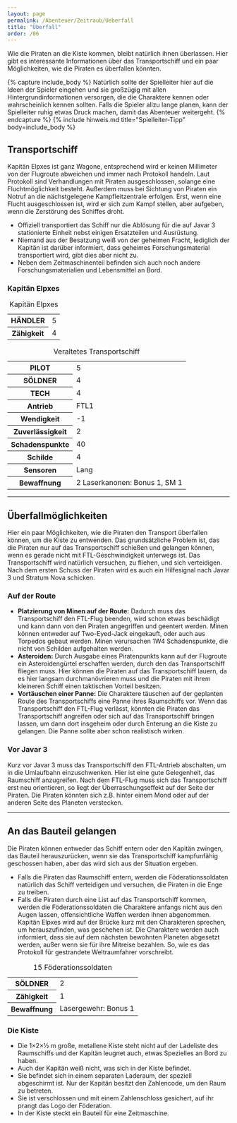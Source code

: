 ```yaml
---
layout: page
permalink: /Abenteuer/Zeitraub/Ueberfall
title: "Überfall"
order: /06
---
```


Wie die Piraten an die Kiste kommen, bleibt natürlich ihnen überlassen. Hier gibt es interessante Informationen über das Transportschiff und ein paar Möglichkeiten, wie die Piraten es überfallen könnten.

{% capture include_body %}
Natürlich sollte der Spielleiter hier auf die Ideen der Spieler eingehen und sie großzügig mit allen Hintergrundinformationen versorgen, die die Charaktere kennen oder wahrscheinlich kennen sollten. Falls die Spieler allzu lange planen, kann der Spielleiter ruhig etwas Druck machen, damit das Abenteuer weitergeht.
{% endcapture %}
{% include hinweis.md title="Spielleiter-Tipp" body=include_body %}

## Transportschiff

Kapitän Elpxes ist ganz Wagone, entsprechend wird er keinen Millimeter von der Flugroute abweichen und immer nach Protokoll handeln. Laut Protokoll sind Verhandlungen mit Piraten ausgeschlossen, solange eine Fluchtmöglichkeit besteht. Außerdem muss bei Sichtung von Piraten ein Notruf an die nächstgelegene Kampfleitzentrale erfolgen. Erst, wenn eine Flucht ausgeschlossen ist, wird er sich zum Kampf stellen, aber aufgeben, wenn die Zerstörung des Schiffes droht.

- Offiziell transportiert das Schiff nur die Ablösung für die auf Javar 3 stationierte Einheit nebst einigen Ersatzteilen und Ausrüstung.
- Niemand aus der Besatzung weiß von der geheimen Fracht, lediglich der Kapitän ist darüber informiert, dass geheimes Forschungsmaterial transportiert wird, gibt dies aber nicht zu.
- Neben dem Zeitmaschinenteil befinden sich auch noch andere Forschungsmaterialien und Lebensmittel an Bord.

### Kapitän Elpxes

<table>
<caption>Kapitän Elpxes</caption>
<tbody>
<tr><th>HÄNDLER</th><td>5</td></tr>
<tr><th>Zähigkeit</th><td>4</td></tr>
</tbody>
</table>

<table>
<caption>Veraltetes Transportschiff</caption>
<tbody>
<tr><th>PILOT</th><td>5</td></tr>
<tr><th>SÖLDNER</th><td>4</td></tr>
<tr><th>TECH</th><td>4</td></tr>
<tr><th>Antrieb</th><td>FTL1</td></tr>
<tr><th>Wendigkeit</th><td>-1</td></tr>
<tr><th>Zuverlässigkeit</th><td>2</td></tr>
<tr><th>Schadenspunkte</th><td>40</td></tr>
<tr><th>Schilde</th><td>4</td></tr>
<tr><th>Sensoren</th><td>Lang</td></tr>
<tr><th>Bewaffnung</th><td>2 Laserkanonen: Bonus 1, SM 1</td></tr>
</tbody>
</table>

***

## Überfallmöglichkeiten

Hier ein paar Möglichkeiten, wie die Piraten den Transport überfallen können, um die Kiste zu entwenden. Das grundsätzliche Problem ist, das die Piraten nur auf das Transportschiff schießen und gelangen können, wenn es gerade nicht mit FTL-Geschwindigkeit unterwegs ist. Das Transportschiff wird natürlich versuchen, zu fliehen, und sich verteidigen. Nach dem ersten Schuss der Piraten wird es auch ein Hilfesignal nach Javar 3 und Stratum Nova schicken.

### Auf der Route

- **Platzierung von Minen auf der Route:** Dadurch muss das Transportschiff den FTL-Flug beenden, wird schon etwas beschädigt und kann dann von den Piraten angegriffen und geentert werden. Minen können entweder auf Two-Eyed-Jack eingekauft, oder auch aus Torpedos gebaut werden. Minen verursachen 1W4 Schadenspunkte, die nicht von Schilden aufgehalten werden.
- **Asteroiden:** Durch Ausgabe eines Piratenpunkts kann auf der Flugroute ein Asteroidengürtel erschaffen werden, durch den das Transportschiff fliegen muss. Hier können die Piraten auf das Transportschiff lauern, da es hier langsam durchmanövrieren muss und die Piraten mit ihrem kleineren Schiff einen taktischen Vorteil besitzen.
- **Vortäuschen einer Panne:** Die Charaktere täuschen auf der geplanten Route des Transportschiffs eine Panne ihres Raumschiffs vor. Wenn das Transportschiff den FTL-Flug verlässt, könnten die Piraten das Transportschiff angreifen oder sich auf das Transportschiff bringen lassen, um dann dort insgeheim oder durch Enterung an die Kiste zu gelangen. Die Panne sollte aber schon realistisch wirken.

### Vor Javar 3

Kurz vor Javar 3 muss das Transportschiff den FTL-Antrieb abschalten, um in die Umlaufbahn einzuschwenken. Hier ist eine gute Gelegenheit, das Raumschiff anzugreifen. Nach dem FTL-Flug muss sich das Transportschiff erst neu orientieren, so liegt der Überraschungseffekt auf der Seite der Piraten. Die Piraten könnten sich z.B. hinter einem Mond oder auf der anderen Seite des Planeten verstecken.

***

## An das Bauteil gelangen

Die Piraten können entweder das Schiff entern oder den Kapitän zwingen, das Bauteil herauszurücken, wenn sie das Transportschiff kampfunfähig geschossen haben, aber das wird sich aus der Situation ergeben.

- Falls die Piraten das Raumschiff entern, werden die Föderationssoldaten natürlich das Schiff verteidigen und versuchen, die Piraten in die Enge zu treiben.
- Falls die Piraten durch eine List auf das Transportschiff kommen, werden die Föderationssoldaten die Charaktere anfangs nicht aus den Augen lassen, offensichtliche Waffen werden ihnen abgenommen. Kapitän Elpxes wird auf der Brücke kurz mit den Charakteren sprechen, um herauszufinden, was geschehen ist. Die Charaktere werden auch informiert, dass sie auf dem nächsten bewohnten Planeten abgesetzt werden, außer wenn sie für ihre Mitreise bezahlen. So, wie es das Protokoll für gestrandete Weltraumfahrer vorschreibt.

<table>
<caption>15 Föderationssoldaten</caption>
<tbody>
<tr><th>SÖLDNER</th><td>2</td></tr>
<tr><th>Zähigkeit</th><td>1</td></tr>
<tr><th>Bewaffnung</th><td>Lasergewehr: Bonus 1</td></tr>
</tbody>
</table>

### Die Kiste

- Die 1×2×&frac12; m große, metallene Kiste steht nicht auf der Ladeliste des Raumschiffs und der Kapitän leugnet auch, etwas Spezielles an Bord zu haben.
- Auch der Kapitän weiß nicht, was sich in der Kiste befindet.
- Sie befindet sich in einem separaten Laderaum, der speziell abgeschirmt ist. Nur der Kapitän besitzt den Zahlencode, um den Raum zu betreten.
- Sie ist verschlossen und mit einem Zahlenschloss gesichert, auf ihr prangt das Logo der Föderation.
- In der Kiste steckt ein Bauteil für eine Zeitmaschine.

